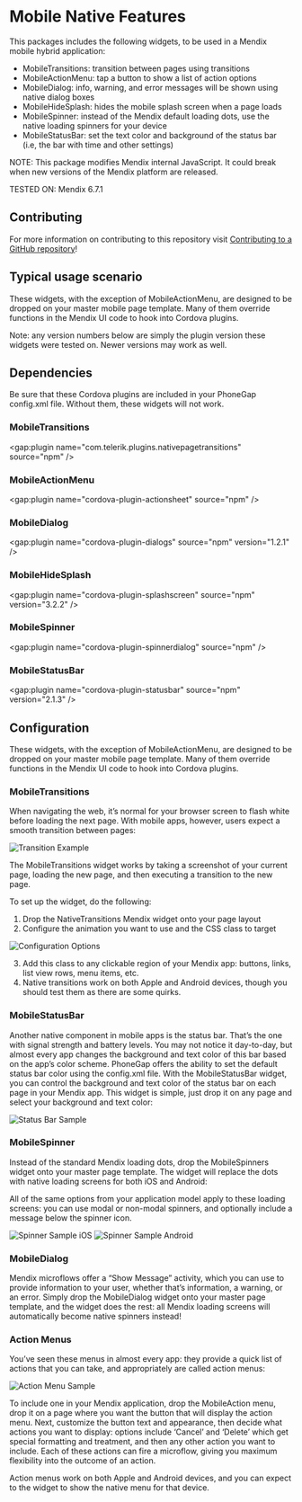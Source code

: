 # Mobile Native Features

This packages includes the following widgets, to be used in a Mendix mobile hybrid application:
- MobileTransitions: transition between pages using transitions
- MobileActionMenu: tap a button to show a list of action options
- MobileDialog: info, warning, and error messages will be shown using native dialog boxes
- MobileHideSplash: hides the mobile splash screen when a page loads
- MobileSpinner: instead of the Mendix default loading dots, use the native loading spinners for your device
- MobileStatusBar: set the text color and background of the status bar (i.e, the bar with time and other settings)

NOTE: This package modifies Mendix internal JavaScript. It could break when new versions of the Mendix platform are released.

TESTED ON: Mendix 6.7.1

## Contributing

For more information on contributing to this repository visit [Contributing to a GitHub repository](https://world.mendix.com/display/howto50/Contributing+to+a+GitHub+repository)!

## Typical usage scenario

These widgets, with the exception of MobileActionMenu, are designed to be dropped on your master mobile page template. Many of them override functions in the Mendix UI code to hook into Cordova plugins.

Note: any version numbers below are simply the plugin version these widgets were tested on. Newer versions may work as well.

## Dependencies

Be sure that these Cordova plugins are included in your PhoneGap config.xml file. Without them, these widgets will not work.

### MobileTransitions

<gap:plugin name="com.telerik.plugins.nativepagetransitions" source="npm" />

### MobileActionMenu

<gap:plugin name="cordova-plugin-actionsheet" source="npm" />

### MobileDialog

<gap:plugin name="cordova-plugin-dialogs" source="npm" version="1.2.1" />

### MobileHideSplash

<gap:plugin name="cordova-plugin-splashscreen" source="npm" version="3.2.2" />

### MobileSpinner

<gap:plugin name="cordova-plugin-spinnerdialog" source="npm" />

### MobileStatusBar

<gap:plugin name="cordova-plugin-statusbar" source="npm" version="2.1.3" />

## Configuration

These widgets, with the exception of MobileActionMenu, are designed to be dropped on your master mobile page template. Many of them override functions in the Mendix UI code to hook into Cordova plugins.

### MobileTransitions

When navigating the web, it’s normal for your browser screen to flash white before loading the next page. With mobile apps, however, users expect a smooth transition between pages:

![Transition Example](http://developer.telerik.com/wp-content/uploads/2014/10/native-transitions.gif)

The MobileTransitions widget works by taking a screenshot of your current page, loading the new page, and then executing a transition to the new page.

To set up the widget, do the following:
 1. Drop the NativeTransitions Mendix widget onto your page layout
 2. Configure the animation you want to use and the CSS class to target

![Configuration Options](https://github.com/tieniber/MobileNativeFeatures/blob/master/assets/NativeTransitions.png)

 3. Add this class to any clickable region of your Mendix app: buttons, links, list view rows, menu items, etc.
 4. Native transitions work on both Apple and Android devices, though you should test them as there are some quirks.

### MobileStatusBar

Another native component in mobile apps is the status bar. That’s the one with signal strength and battery levels. You may not notice it day-to-day, but almost every app changes the background and text color of this bar based on the app’s color scheme. PhoneGap offers the ability to set the default status bar color using the config.xml file. With the MobileStatusBar widget, you can control the background and text color of the status bar on each page in your Mendix app. This widget is simple, just drop it on any page and select your background and text color:

![Status Bar Sample](https://github.com/tieniber/MobileNativeFeatures/blob/master/assets/StatusBar.png)

### MobileSpinner

Instead of the standard Mendix loading dots, drop the MobileSpinners widget onto your master page template. The widget will replace the dots with native loading screens for both iOS and Android:

All of the same options from your application model apply to these loading screens: you can use modal or non-modal spinners, and optionally include a message below the spinner icon.

![Spinner Sample iOS](https://github.com/tieniber/MobileNativeFeatures/blob/master/assets/SpinneriOS.png)
![Spinner Sample Android](https://github.com/tieniber/MobileNativeFeatures/blob/master/assets/SpinnerAndroid.png)

### MobileDialog

Mendix microflows offer a “Show Message” activity, which you can use to provide information to your user, whether that’s information, a warning, or an error. Simply drop the MobileDialog widget onto your master page template, and the widget does the rest: all Mendix loading screens will automatically become native spinners instead!

### Action Menus

You’ve seen these menus in almost every app: they provide a quick list of actions that you can take, and appropriately are called action menus:

![Action Menu Sample](https://github.com/tieniber/MobileNativeFeatures/blob/master/assets/ActionMenuiOS.png)

To include one in your Mendix application, drop the MobileAction menu, drop it on a page where you want the button that will display the action menu. Next, customize the button text and appearance, then decide what actions you want to display: options include ‘Cancel’ and ‘Delete’ which get special formatting and treatment, and then any other action you want to include. Each of these actions can fire a microflow, giving you maximum flexibility into the outcome of an action.

Action menus work on both Apple and Android devices, and you can expect to the widget to show the native menu for that device.
